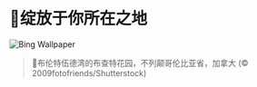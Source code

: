 # 🔖绽放于你所在之地

![Bing Wallpaper](https://www.bing.com/th?id=OHR.ButchartFlowers_ZH-CN6692930571_1920x1080.jpg&rf=LaDigue_1920x1080.jpg&pid=hp)

> 📝布伦特伍德湾的布查特花园，不列颠哥伦比亚省，加拿大 (© 2009fotofriends/Shutterstock)
